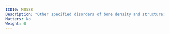 ```yaml
---
ICD10: M8588
Description: "Other specified disorders of bone density and structure: Other"
Matters: No
Weight: 0
---
```

